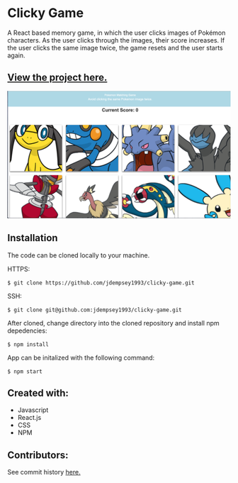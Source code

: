 # Clicky Game
A React based memory game, in which the user clicks images of Pokémon characters. As the user clicks through the images, their score increases. If the user clicks the same image twice, the game resets and the user starts again. 

[View the project here.](https://click-game1993.herokuapp.com)
------

![Image of project](https://github.com/jdempsey1993/clicky-game/blob/master/Clicky%20Game.png)

Installation
---

The code can be cloned locally to your machine. 

HTTPS:
```
$ git clone https://github.com/jdempsey1993/clicky-game.git
```
SSH:
```
$ git clone git@github.com:jdempsey1993/clicky-game.git
```
After cloned, change directory into the cloned repository and install npm depedencies:
```
$ npm install
```
App can be initalized with the following command:
```
$ npm start
``` 

Created with:
---
* Javascript 
* React.js
* CSS
* NPM


Contributors:
---
See commit history [here.](https://github.com/jdempsey1993/clicky-game/graphs/contributors)

